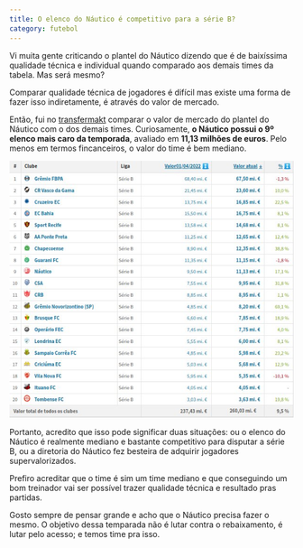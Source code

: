 ```yaml
---
title: O elenco do Náutico é competitivo para a série B?
category: futebol
---
```


Vi muita gente criticando o plantel do Náutico dizendo que é de baixíssima qualidade técnica e individual quando comparado aos demais times da tabela. Mas será mesmo?

Comparar qualidade técnica de jogadores é difícil mas existe uma forma de fazer isso indiretamente, é através do valor de mercado.

Então, fui no [transfermakt](https://www.transfermarkt.com.br/campeonato-brasileiro-serie-b/marktwerteverein/wettbewerb/BRA2) comparar o valor de mercado do plantel do Náutico com o dos demais times. Curiosamente, **o Náutico possui o 9º elenco mais caro da temporada**, avaliado em **11,13 milhões de euros**. Pelo menos em termos fincanceiros, o valor do time é bem mediano.

![Valores médios dos clubes da Série B 2022](/img/futebol/2022-serieb/valor-mercado.jpg)

Portanto, acredito que isso pode significar duas situações: ou o elenco do Náutico é realmente mediano e bastante competitivo para disputar a série B, ou a diretoria do Náutico fez besteira de adquirir jogadores supervalorizados.

Prefiro acreditar que o time é sim um time mediano e que conseguindo um bom treinador vai ser possível trazer qualidade técnica e resultado pras partidas.

Gosto sempre de pensar grande e acho que o Náutico precisa fazer o mesmo. O objetivo dessa temparada não é lutar contra o rebaixamento, é lutar pelo acesso; e temos time pra isso.